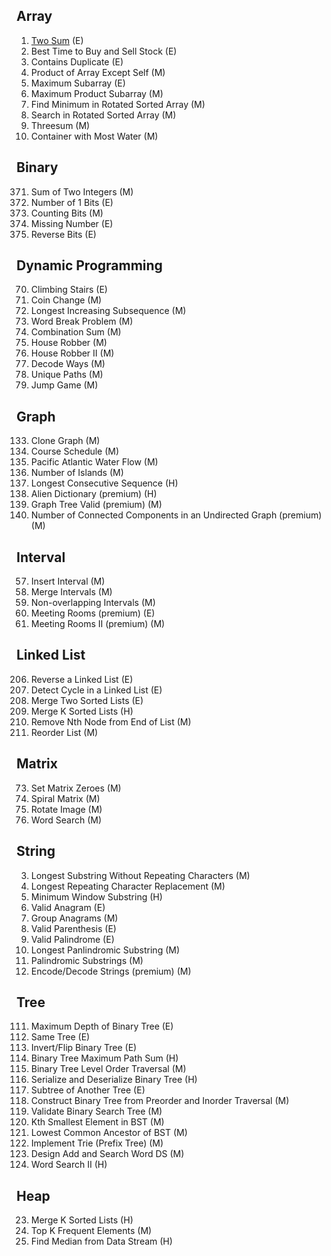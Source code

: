 ## Array
1. [Two Sum](https://github.com/pirainogi/leetcode/blob/master/0_easy/1_two_sum.js) (E)
121. Best Time to Buy and Sell Stock (E)
217. Contains Duplicate (E)
238. Product of Array Except Self (M)
53. Maximum Subarray (E)
152. Maximum Product Subarray (M)
153. Find Minimum in Rotated Sorted Array (M)
33. Search in Rotated Sorted Array (M)
15. Threesum (M)
11. Container with Most Water (M)

## Binary
371. Sum of Two Integers (M)
191. Number of 1 Bits (E)
338. Counting Bits (M)
268. Missing Number (E)
190. Reverse Bits (E)

## Dynamic Programming
70. Climbing Stairs (E)
322. Coin Change (M)
300. Longest Increasing Subsequence (M)
139. Word Break Problem (M)
39. Combination Sum (M)
198. House Robber (M)
213. House Robber II (M)
91. Decode Ways (M)
62. Unique Paths (M)
55. Jump Game (M)

## Graph
133. Clone Graph (M)
207. Course Schedule (M)
417. Pacific Atlantic Water Flow (M)
200. Number of Islands (M)
128. Longest Consecutive Sequence (H)
269. Alien Dictionary (premium) (H)
261. Graph Tree Valid (premium) (M)
323. Number of Connected Components in an Undirected Graph (premium) (M)

## Interval
57. Insert Interval (M)
56. Merge Intervals (M)
435. Non-overlapping Intervals (M)
252. Meeting Rooms (premium) (E)
253. Meeting Rooms II (premium) (M)

## Linked List
206. Reverse a Linked List (E)
141. Detect Cycle in a Linked List (E)
21. Merge Two Sorted Lists (E)
23. Merge K Sorted Lists (H)
19. Remove Nth Node from End of List (M)
143. Reorder List (M)

## Matrix
73. Set Matrix Zeroes (M)
54. Spiral Matrix (M)
48. Rotate Image (M)
79. Word Search (M)

## String
3. Longest Substring Without Repeating Characters (M)
424. Longest Repeating Character Replacement (M)
76. Minimum Window Substring (H)
242. Valid Anagram (E)
49. Group Anagrams (M)
20. Valid Parenthesis (E)
125. Valid Palindrome (E)
5. Longest Panlindromic Substring (M)
647. Palindromic Substrings (M)
271. Encode/Decode Strings (premium) (M)

## Tree
111. Maximum Depth of Binary Tree (E)
100. Same Tree (E)
226. Invert/Flip Binary Tree (E)
124. Binary Tree Maximum Path Sum (H)
102. Binary Tree Level Order Traversal (M)
297. Serialize and Deserialize Binary Tree (H)
572. Subtree of Another Tree (E)
105. Construct Binary Tree from Preorder and Inorder Traversal (M)
98. Validate Binary Search Tree (M)
230. Kth Smallest Element in BST (M)
236. Lowest Common Ancestor of BST (M)
208. Implement Trie (Prefix Tree) (M)
211. Design Add and Search Word DS (M)
212. Word Search II (H)

## Heap
23. Merge K Sorted Lists (H)
347. Top K Frequent Elements (M)
295. Find Median from Data Stream (H)
